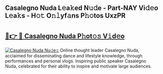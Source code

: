 ## Casalegno Nuda L𝚎a𝚔ed N𝚞𝚍e - Part-NAY Vi𝚍𝚎o L𝚎a𝚔s - H𝚘𝚝 O𝚗𝚕yf𝚊ns P𝚑𝚘tos UxzPR

# <h2><a href="http://kf6a3u1.oniu.top/?m=Casalegno+Nuda">🔗👉 🔴 Casalegno Nuda P𝚑ot𝚘𝚜 V𝚒d𝚎o</a></h2>

[![Casalegno Nuda Nu𝚍e𝚜](https://i.imgur.com/0qMVB7G.gif)](http://kf6a3u1.oniu.top/?m=Casalegno+Nuda)
Online thought leader Casalegno Nuda, acclaimed for disseminating dance and lifestyle knowledge, through performances and personal vlogs. Inspiring public speaker Casalegno Nuda, celebrated for their ability to inspire and motivate large audiences.  
